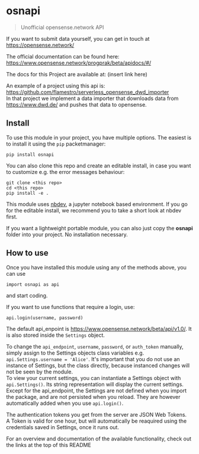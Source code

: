 # osnapi
> Unofficial opensense.network API  


If you want to submit data yourself, you can get in touch at https://opensense.network/

The official documentation can be found here: https://www.opensense.network/progprak/beta/apidocs/#/  

The docs for this Project are available at: (insert link here)

An example of a project using this api is: https://github.com/flamestro/serverless_opensense_dwd_importer  
In that project we implement a data importer that downloads data from https://www.dwd.de/ and pushes that data to opensense.

## Install

To use this module in your project, you have multiple options. The easiest is to install it using the `pip` packetmanager:

    pip install osnapi
    
You can also clone this repo and create an editable install, in case you want to customize e.g. the error messages behaviour:

    git clone <this repo>
    cd <this repo>
    pip install -e .
    
This module uses [nbdev](https://github.com/fastai/nbdev), a jupyter notebook based environment. If you go for the editable install, we recommend you to take a short look at nbdev first.

If you want a lightweight portable module, you can also just copy the __osnapi__ folder into your project. No installation necessary.

## How to use

Once you have installed this module using any of the methods above, you can use

    import osnapi as api
    
and start coding.

If you want to use functions that require a login, use:

    api.login(username, password)
    
The default api_enpoint is https://www.opensense.network/beta/api/v1.0/. It is also stored inside the `Settings` object.

To change the `api_endpoint`, `username`, `password`, or `auth_token` manually, simply assign to the Settings objects class variables e.g. `api.Settings.username = 'Alice'`. It's important that you do not use an instance of Settings, but the class directly, because instanced changes will not be seen by the module.  
To view your current settings, you can instantiate a Settings object with `api.Settings()`. Its string representation will display the current settings.  
Except for the api_endpoint, the Settings are not defined when you import the package, and are not persisted when you reload. They are however automatically added when you use `api.login()`.

The authentication tokens you get from the server are JSON Web Tokens.  
A Token is valid for one hour, but will automatically be reaquired using the credentials saved in Settings, once it runs out.

For an overview and documentation of the available functionality, check out the links at the top of this README

